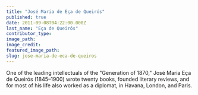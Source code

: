 ```yaml
---
title: "José Maria de Eça de Queirós"
published: true
date: 2011-09-08T04:22:00.000Z
last_name: "Eça de Queirós"
contributor_type:
image_path:
image_credit:
featured_image_path:
slug: jose-maria-de-eca-de-queiros
---
```


One of the leading intellectuals of the "Generation of 1870," José Maria Eça de Queirós (1845–1900) wrote twenty books, founded literary reviews, and for most of his life also worked as a diplomat, in Havana, London, and Paris.

